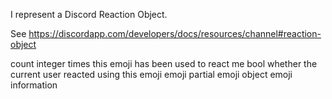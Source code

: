 I represent a Discord Reaction Object.

See https://discordapp.com/developers/docs/resources/channel#reaction-object

count	integer	times this emoji has been used to react
me		bool	whether the current user reacted using this emoji
emoji	partial emoji object	emoji information
